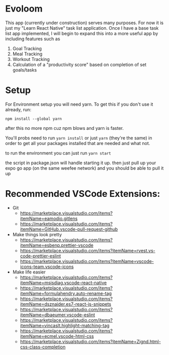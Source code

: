# Evoloom
This app (currently under construction) serves many purposes.  For now it is just my "Learn React Native" task list application.  Once I have a base task list app implemented, I will begin to expand this into a more useful app by including features such as 
1. Goal Tracking
2. Meal Tracking
3. Workout Tracking
4. Calculation of a "productivity score" based on completion of set goals/tasks

# Setup

For Environment setup you will need yarn.
To get this if you don't use it already, run:

`npm install --global yarn`

after this no more npm cuz npm blows and yarn is faster.

You'll probs need to run
`yarn install` or just `yarn` (they're the same)
in order to get all your packages installed that are needed and what not.

to run the environment you can just run
`yarn start`

the script in package.json will handle starting it up. then just pull up your expo go app (on the same weefee network) and you should be able to pull it up

# Recommended VSCode Extensions:

-   Git
    -   https://marketplace.visualstudio.com/items?itemName=eamodio.gitlens
    -   https://marketplace.visualstudio.com/items?itemName=GitHub.vscode-pull-request-github
-   Make things look pretty
    -   https://marketplace.visualstudio.com/items?itemName=esbenp.prettier-vscode
    -   https://marketplace.visualstudio.com/items?itemName=rvest.vs-code-prettier-eslint
    -   https://marketplace.visualstudio.com/items?itemName=vscode-icons-team.vscode-icons
-   Make life easier
    -   https://marketplace.visualstudio.com/items?itemName=msjsdiag.vscode-react-native
    -   https://marketplace.visualstudio.com/items?itemName=formulahendry.auto-rename-tag
    -   https://marketplace.visualstudio.com/items?itemName=dsznajder.es7-react-js-snippets
    -   https://marketplace.visualstudio.com/items?itemName=dbaeumer.vscode-eslint
    -   https://marketplace.visualstudio.com/items?itemName=vincaslt.highlight-matching-tag
    -   https://marketplace.visualstudio.com/items?itemName=ecmel.vscode-html-css
    -   https://marketplace.visualstudio.com/items?itemName=Zignd.html-css-class-completion
